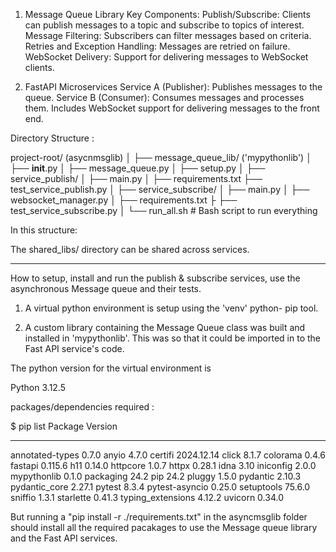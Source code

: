 1. Message Queue Library
Key Components:
Publish/Subscribe: Clients can publish messages to a topic and subscribe to topics of interest.
Message Filtering: Subscribers can filter messages based on criteria.
Retries and Exception Handling: Messages are retried on failure.
WebSocket Delivery: Support for delivering messages to WebSocket clients.



2. FastAPI Microservices
Service A (Publisher):
Publishes messages to the queue.
Service B (Consumer):
Consumes messages and processes them.
Includes WebSocket support for delivering messages to the front end.


Directory Structure :

project-root/  (asycnmsglib)
│
├── message_queue_lib/  ('mypythonlib')
│   ├── __init__.py
│   ├── message_queue.py
│   ├── setup.py
│
├── service_publish/
│   ├── main.py
│   ├── requirements.txt
    ├── test_service_publish.py 
│
├── service_subscribe/
│   ├── main.py
│   ├── websocket_manager.py
│   ├── requirements.txt
├   ├── test_service_subscribe.py 
│
└── run_all.sh          # Bash script to run everything


In this structure:

The shared_libs/ directory can be shared across services.

**********************************************************************************************

How to setup, install and run the publish & subscribe services, use the asynchronous Message queue and their tests.


1) A virtual python environment is setup using the 'venv' python- pip tool.

2) A custom library containing the Message Queue class was built and installed in 'mypythonlib'. This was so that it could be imported in to the Fast API service's code. 

The python version for the virtual environment is 

Python 3.12.5

packages/dependencies required :

$ pip list
Package           Version
----------------- ----------
annotated-types   0.7.0
anyio             4.7.0
certifi           2024.12.14
click             8.1.7
colorama          0.4.6
fastapi           0.115.6
h11               0.14.0
httpcore          1.0.7
httpx             0.28.1
idna              3.10
iniconfig         2.0.0
mypythonlib       0.1.0
packaging         24.2
pip               24.2
pluggy            1.5.0
pydantic          2.10.3
pydantic_core     2.27.1
pytest            8.3.4
pytest-asyncio    0.25.0
setuptools        75.6.0
sniffio           1.3.1
starlette         0.41.3
typing_extensions 4.12.2
uvicorn           0.34.0


But running a "pip install -r ./requirements.txt" in the asyncmsglib folder should install all the required pacakages to use the Message queue library and the Fast API services.



